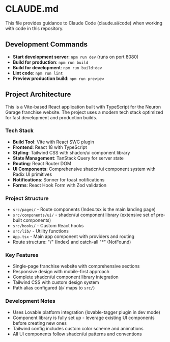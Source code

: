 # CLAUDE.md

This file provides guidance to Claude Code (claude.ai/code) when working with code in this repository.

## Development Commands

- **Start development server**: `npm run dev` (runs on port 8080)
- **Build for production**: `npm run build`
- **Build for development**: `npm run build:dev`
- **Lint code**: `npm run lint`
- **Preview production build**: `npm run preview`

## Project Architecture

This is a Vite-based React application built with TypeScript for the Neuron Garage franchise website. The project uses a modern tech stack optimized for fast development and production builds.

### Tech Stack
- **Build Tool**: Vite with React SWC plugin
- **Frontend**: React 18 with TypeScript
- **Styling**: Tailwind CSS with shadcn/ui component library
- **State Management**: TanStack Query for server state
- **Routing**: React Router DOM
- **UI Components**: Comprehensive shadcn/ui component system with Radix UI primitives
- **Notifications**: Sonner for toast notifications
- **Forms**: React Hook Form with Zod validation

### Project Structure
- `src/pages/` - Route components (Index.tsx is the main landing page)
- `src/components/ui/` - shadcn/ui component library (extensive set of pre-built components)
- `src/hooks/` - Custom React hooks
- `src/lib/` - Utility functions
- `App.tsx` - Main app component with providers and routing
- Route structure: "/" (Index) and catch-all "*" (NotFound)

### Key Features
- Single-page franchise website with comprehensive sections
- Responsive design with mobile-first approach
- Complete shadcn/ui component library integration
- Tailwind CSS with custom design system
- Path alias configured (`@/` maps to `src/`)

### Development Notes
- Uses Lovable platform integration (lovable-tagger plugin in dev mode)
- Component library is fully set up - leverage existing UI components before creating new ones
- Tailwind config includes custom color scheme and animations
- All UI components follow shadcn/ui patterns and conventions